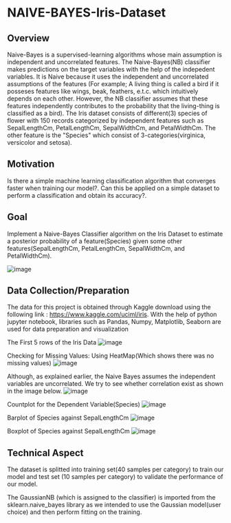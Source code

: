 # NAIVE-BAYES-Iris-Dataset
## Overview
Naive-Bayes is a supervised-learning algorithms whose main assumption is independent and uncorrelated features. The Naive-Bayes(NB) classifier makes predictions on the target variables with the help of the indepedent variables. It is Naive because it uses the independent and uncorrelated assumptions of the features (For example; A living thing is called a bird if it posseses features like wings, beak, feathers, e.t.c. which intuitively depends on each other. However, the NB classifier assumes that these features independently contributes to the probability that the living-thing is classified as a bird). The Iris dataset consists of different(3) species of flower with 150 records categorized by independent features such as SepalLengthCm, PetalLengthCm, SepalWidthCm, and PetalWidthCm. The other feature is the "Species" which consist of 3-categories(virginica, versicolor and setosa).

## Motivation
Is there a simple machine learning classification algorithm that converges faster when training our model?. Can this be applied on a simple dataset to perform a classification and obtain its accuracy?.
## Goal 
Implement a Naive-Bayes Classifier algorithm on the Iris Dataset to estimate a posterior probability of a feature(Species) given some other features(SepalLengthCm, PetalLengthCm, SepalWidthCm, and PetalWidthCm).

![image](https://user-images.githubusercontent.com/54149747/109902872-a4e35a80-7c60-11eb-84f6-4dd258e79063.png)

## Data Collection/Preparation

The data for this project is obtained through Kaggle download using the following link : https://www.kaggle.com/uciml/iris. 
With the help of python jupyter notebook, libraries such as Pandas, Numpy, Matplotlib, Seaborn are used for data preparation and visualization

The First 5 rows of the Iris Data
![image](https://user-images.githubusercontent.com/54149747/109911249-51c4d400-7c6f-11eb-977e-1253d02b527a.png)

Checking for Missing Values: Using HeatMap(Which shows there was no missing values)
![image](https://user-images.githubusercontent.com/54149747/109911539-e3ccdc80-7c6f-11eb-9e44-dfb2770a4882.png)

Although, as explained earlier, the Naive Bayes assumes the independent variables are uncorrelated. We try to see whether correlation exist as shown in the image below.
![image](https://user-images.githubusercontent.com/54149747/109911980-c3515200-7c70-11eb-957f-1829285b733b.png)

Countplot for the Dependent Variable(Species)
![image](https://user-images.githubusercontent.com/54149747/109912152-25aa5280-7c71-11eb-8112-27b67825f105.png)

Barplot of Species against SepalLengthCm
![image](https://user-images.githubusercontent.com/54149747/109912364-8043ae80-7c71-11eb-938c-c7126001e998.png)

Boxplot of Species against SepalLengthCm
![image](https://user-images.githubusercontent.com/54149747/109912409-9a7d8c80-7c71-11eb-9b4d-aac0f9075f5a.png)

## Technical Aspect
The dataset is splitted into training set(40 samples per category) to train our model and test set (10 samples per category) to validate the performance of our model.

The GaussianNB (which is assigned to the classifier) is imported from the sklearn.naive_bayes library as we intended to use the Gaussian model(user choice) and then perform fitting on the training.


